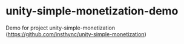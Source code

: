 # unity-simple-monetization-demo
Demo for project unity-simple-monetization (https://github.com/insthync/unity-simple-monetization)
